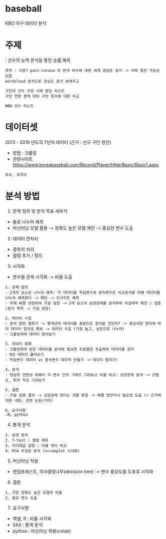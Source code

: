 # baseball
KBO 야구 데이터 분석

# 주제
: 선수의 능력 분석을 통한 승률 예측
```
목적 : 시장? post-corona 로 한국 야구에 대한 세계 관심도 증가 -> 미래 발전 가능성 있음
wordcloud 분석으로 관심도 증가 보여주고

구단의 선수 구성 시에 영입 리스트 
구단 연봉 총액 대비 구단 등수에 대한 비교

WBO 선수 리스트

```

# 데이터셋
2013 - 2019 년도의 7년치 데이터 (근거 : 신규 구단 창단)
- 방법 : 크롤링
- 관련사이트
  https://www.koreabaseball.com/Record/Player/HitterBasic/Basic1.aspx
```
투수, 유격수
```

# 분석 방법
1) 문제 정의 및 분석 목표 세우기
- 둘로 나누어 예측
- 머신러닝 모델 활용 -> 정확도 높은 모델 제안 -> 중요한 변수 도출

2) 데이터 전처리
- 결측치 처리
- 컬럼 추가 / 정리

3) 시각화
- 변수별 관계 시각화 -> 비율 도출
```
1. 문제 정의
- 2개의 요소로 나누어 예측: 각 데이터를 독립변수와 종속변수로 비교분석을 위해 데이터를 나누어 예측한다 -> 패턴 -> 인사이트 예측
- 주제 배경 관련하여 가설 설정 -> 2개 요소의 상관관계를 분석하여 사실여부 확인 / 검증
(분석 목적 -> 가설 설정)

2. 데이터 수집
- 분석 범위 정하기 -> 몇개년의 데이터를 표본으로 준비할 것인지? -> 중심극한 정리에 따라 데이터 정규성 확보 -> 데이터 수집 (가장 높고, 낮은으로 나누어)
- 크롤링하여 데이터 받아보기

3. 데이터 정제
- 크롤링하여 받은 데이터를 분석에 필요한 자료들만 추출하여 데이터를 정리
- R로 데이터 불러오기
- 독립변수 데이터 vs 종속변수 데이터 만들기 -> 데이터 합치기!

4. 분석
- 현상의 관련성 위해서 각 변수 간의 그래프 그려보고 비율 비교: 상관관계 분석 -> 산점도, 회귀 직선 그려보기

5. 결론
- 가설 검증 결과 -> 상관관계 있다는 것을 밝힘 -> 해결 방안이나 필요성 도출 (+ 근거에 대한 내용; 관련 논문/기타)

6. 요구사항
-R, python

```

4) 통계 분석
```
1. 상관 분석
2. T-test : 컬럼 제외
3. 카이제곱 검정 : 비율 차이 비교
4. PCA 주성분 분석 (screeplot 시각화)
```

5) 머신러닝 적용
- 랜덤포레스트, 의사결정나무(decision tree) -> 변수 중요도를 도표로 시각화

6) 결론
```
1. 가장 정확도 높은 모델의 비율
2. 중요 변수 도출
```

7) 요구사항
- 엑셀, R : 비율 시각화
- SAS : 통계 분석
- python : 머신러닝 적용(colab)

